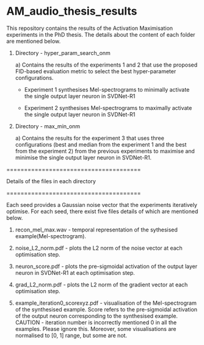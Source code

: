 # AM_audio_thesis_results

This repository contains the results of the Activation Maximisation experiments in the PhD thesis. The details about the content of each folder are mentioned below.

1. Directory - hyper_param_search_onm
   
   a) Contains the results of the experiments 1 and 2 that use the proposed FID-based evaluation metric to select the best hyper-parameter configurations.
   
      -  Experiment 1 synthesises Mel-spectrograms to minimally activate the single output layer neuron in SVDNet-R1
   
      -  Experiment 2 synthesises Mel-spectrograms to maximally activate the single output layer neuron in SVDNet-R1

2. Directory - max_min_onm
   
   a) Contains the results for the experiment 3 that uses three configurations (best and median from the experiment 1 and the best from the experiment 2) from the previous experiments to maximise and minimise the single output layer neuron in SVDNet-R1. 

======================================

Details of the files in each directory

======================================

Each seed provides a Gaussian noise vector that the experiments iteratively optimise. For each seed, there exist five files details of which are mentioned below.

1. recon_mel_max.wav - temporal representation of the sythesised example(Mel-spectrogram).

2. noise_L2_norm.pdf - plots the L2 norm of the noise vector at each optimisation step.

3. neuron_score.pdf - plots the pre-sigmoidal activation of the output layer neuron in SVDNet-R1 at each optimisation step.

4. grad_L2_norm.pdf - plots the L2 norm of the gradient vector at each optimisation step.

5. example_iteration0_scorexyz.pdf - visualisation of the Mel-spectrogram of the synthesised example. Score refers to the pre-sigmoidal activation of the output neuron corresponding to the synthesised example. CAUTION - iteration number is incorrectly mentioned 0 in all the examples. Please ignore this. Moreover, some visualisations are normalised to [0, 1] range, but some are not.
